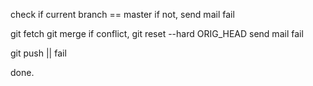 check if current branch == master
if not,
  send mail
  fail

git fetch
git merge
if conflict,
  git reset --hard ORIG_HEAD
  send mail
  fail

git push || fail

done.
